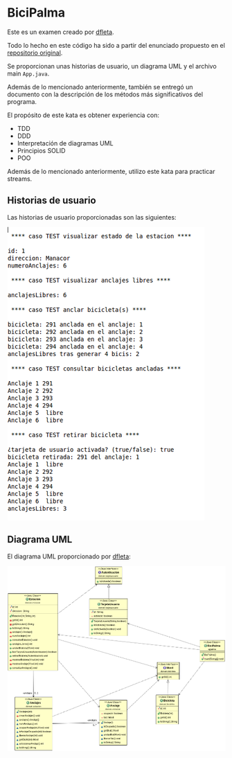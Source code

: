 # BiciPalma

Este es un examen creado por [dfleta](https://github.com/dfleta).

Todo lo hecho en este código ha sido a partir del enunciado propuesto en el [repositorio original](https://github.com/dfleta/bicipalma).

Se proporcionan unas historias de usuario, un diagrama UML y el archivo main `App.java`. 

Además de lo mencionado anteriormente, también se entregó un documento con la descripción de los métodos más significativos del programa.

El propósito de este kata es obtener experiencia con:
- TDD
- DDD
- Interpretación de diagramas UML
- Principios SOLID
- POO

Además de lo mencionado anteriormente, utilizo este kata para practicar streams.

## Historias de usuario

Las historias de usuario proporcionadas son las siguientes:

![Salida por consola](docs/Salida_CLI.png)

## Diagrama UML

El diagrama UML proporcionado por [dfleta](https://github.com/dfleta):

![Diagrama UML](docs/diagrama_clases_UML.png)



